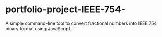 # portfolio-project-IEEE-754-
A simple command-line tool to convert fractional numbers into IEEE 754 binary format using JavaScript.
